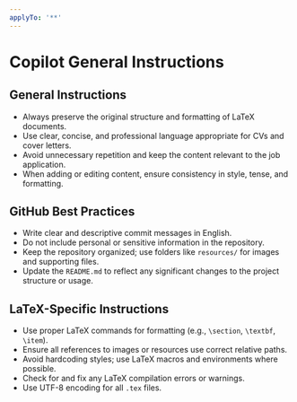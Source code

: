 ```yaml
---
applyTo: '**'
---
```


# Copilot General Instructions

## General Instructions

- Always preserve the original structure and formatting of LaTeX documents.
- Use clear, concise, and professional language appropriate for CVs and cover letters.
- Avoid unnecessary repetition and keep the content relevant to the job application.
- When adding or editing content, ensure consistency in style, tense, and formatting.

## GitHub Best Practices

- Write clear and descriptive commit messages in English.
- Do not include personal or sensitive information in the repository.
- Keep the repository organized; use folders like `resources/` for images and supporting files.
- Update the `README.md` to reflect any significant changes to the project structure or usage.

## LaTeX-Specific Instructions

- Use proper LaTeX commands for formatting (e.g., `\section`, `\textbf`, `\item`).
- Ensure all references to images or resources use correct relative paths.
- Avoid hardcoding styles; use LaTeX macros and environments where possible.
- Check for and fix any LaTeX compilation errors or warnings.
- Use UTF-8 encoding for all `.tex` files.
